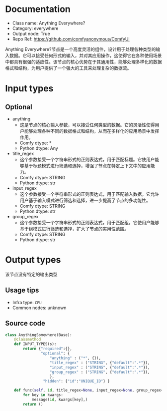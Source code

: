
# Documentation
- Class name: Anything Everywhere?
- Category: everywhere
- Output node: True
- Repo Ref: https://github.com/comfyanonymous/ComfyUI

Anything Everywhere?节点是一个高度灵活的组件，设计用于处理各种类型的输入数据。它可以接受任何形式的输入，并对其应用操作，这使得它在各种使用场景中都具有很强的适应性。该节点的核心优势在于其通用性，能够处理多样化的数据格式和结构，为用户提供了一个强大的工具来处理复杂的数据流。

# Input types
## Optional
- anything
    - 这是节点的核心输入参数，可以接受任何类型的数据。它的灵活性使得用户能够处理各种不同的数据格式和结构，从而在多样化的应用场景中发挥作用。
    - Comfy dtype: *
    - Python dtype: Any
- title_regex
    - 这个参数接受一个字符串形式的正则表达式，用于匹配标题。它使用户能够基于标题模式进行筛选和选择，增强了节点在特定上下文中的应用能力。
    - Comfy dtype: STRING
    - Python dtype: str
- input_regex
    - 这个参数接受一个字符串形式的正则表达式，用于匹配输入数据。它允许用户基于输入模式进行筛选和选择，进一步提高了节点的多功能性。
    - Comfy dtype: STRING
    - Python dtype: str
- group_regex
    - 这个参数接受一个字符串形式的正则表达式，用于匹配组。它使用户能够基于组模式进行筛选和选择，扩大了节点的实用性范围。
    - Comfy dtype: STRING
    - Python dtype: str

# Output types
该节点没有特定的输出类型


## Usage tips
- Infra type: `CPU`
- Common nodes: unknown


## Source code
```python
class AnythingSomewhere(Base):
    @classmethod
    def INPUT_TYPES(s):
        return {"required":{}, 
                "optional": { 
                    "anything" : ("*", {}), 
                    "title_regex" : ("STRING", {"default":".*"}),
                    "input_regex" : ("STRING", {"default":".*"}),
                    "group_regex" : ("STRING", {"default":".*"}),
                    },
                 "hidden": {"id":"UNIQUE_ID"} }

    def func(self, id, title_regex=None, input_regex=None, group_regex=None, **kwargs):
        for key in kwargs:
            message(id, kwargs[key],)
        return ()

```
